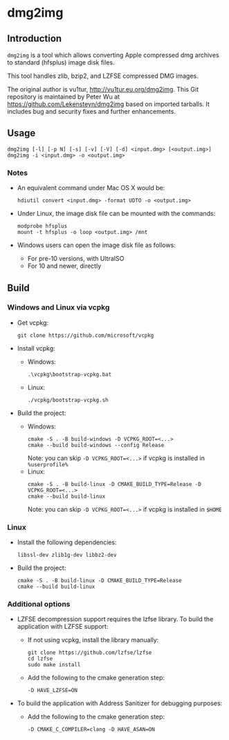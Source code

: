 # dmg2img

## Introduction

`dmg2img` is a tool which allows converting Apple compressed dmg
archives to standard (hfsplus) image disk files.

This tool handles zlib, bzip2, and LZFSE compressed DMG images.

The original author is vu1tur, <http://vu1tur.eu.org/dmg2img>. This Git
repository is maintained by Peter Wu at <https://github.com/Lekensteyn/dmg2img>
based on imported tarballs. It includes bug and security fixes and further
enhancements.


## Usage

    dmg2img [-l] [-p N] [-s] [-v] [-V] [-d] <input.dmg> [<output.img>]
    dmg2img -i <input.dmg> -o <output.img>

### Notes

-   An equivalent command under Mac OS X would be:

        hdiutil convert <input.dmg> -format UDTO -o <output.img>

-   Under Linux, the image disk file can be mounted with the commands:

        modprobe hfsplus
        mount -t hfsplus -o loop <output.img> /mnt

-   Windows users can open the image disk file as follows:
    -   For pre-10 versions, with UltraISO
    -   For 10 and newer, directly


## Build

### Windows and Linux via vcpkg

-   Get vcpkg:
    ```
    git clone https://github.com/microsoft/vcpkg
    ```

-   Install vcpkg:
    -   Windows:
        ```
        .\vcpkg\bootstrap-vcpkg.bat
        ```
    -   Linux:
        ```
        ./vcpkg/bootstrap-vcpkg.sh
        ```

-   Build the project:
    -   Windows:
        ```
        cmake -S . -B build-windows -D VCPKG_ROOT=<...>
        cmake --build build-windows --config Release
        ```
        Note: you can skip `-D VCPKG_ROOT=<...>` if vcpkg is installed in `%userprofile%`
    -   Linux:
        ```
        cmake -S . -B build-linux -D CMAKE_BUILD_TYPE=Release -D VCPKG_ROOT=<...>
        cmake --build build-linux
        ```
        Note: you can skip `-D VCPKG_ROOT=<...>` if vcpkg is installed in `$HOME`


### Linux

-   Install the following dependencies:
    ```
    libssl-dev zlib1g-dev libbz2-dev
    ```

-   Build the project:
    ```
    cmake -S . -B build-linux -D CMAKE_BUILD_TYPE=Release
    cmake --build build-linux
    ```


### Additional options

-   LZFSE decompression support requires the lzfse library. To build the application with LZFSE support:

    -   If not using vcpkg, install the library manually:
        ```
        git clone https://github.com/lzfse/lzfse
        cd lzfse
        sudo make install
        ```
    -   Add the following to the cmake generation step:
        ```
        -D HAVE_LZFSE=ON
        ```

-   To build the application with Address Sanitizer for debugging purposes:
    -   Add the following to the cmake generation step:
        ```
        -D CMAKE_C_COMPILER=clang -D HAVE_ASAN=ON
        ```

